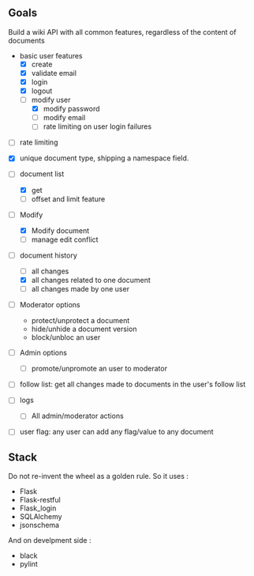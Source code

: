 ## Goals

Build a wiki API with all common features, regardless of the content of documents

* basic user features
  * [x] create
  * [x] validate email
  * [x] login
  * [x] logout
  * [ ] modify user
     * [x] modify password
     * [ ] modify email
     * [ ] rate limiting on user login failures
* [ ] rate limiting
* [x] unique document type, shipping a namespace field.
* [ ] document list
  * [x] get
  * [ ] offset and limit feature
* [ ] Modify
  * [x] Modify document
  * [ ] manage edit conflict
* [ ] document history
  * [ ] all changes
  * [x] all changes related to one document
  * [ ] all changes made by one user
* [ ] Moderator options
  * protect/unprotect a document
  * hide/unhide a document version
  * block/unbloc an user
* [ ] Admin options
  * [ ] promote/unpromote an user to moderator
* [ ] follow list: get all changes made to documents in the user's follow list
* [ ] logs
  * [ ] All admin/moderator actions
* [ ] user flag: any user can add any flag/value to any document


## Stack

Do not re-invent the wheel as a golden rule. So it uses : 

* Flask
* Flask-restful
* Flask_login
* SQLAlchemy
* jsonschema

And on develpment side :

* black
* pylint
